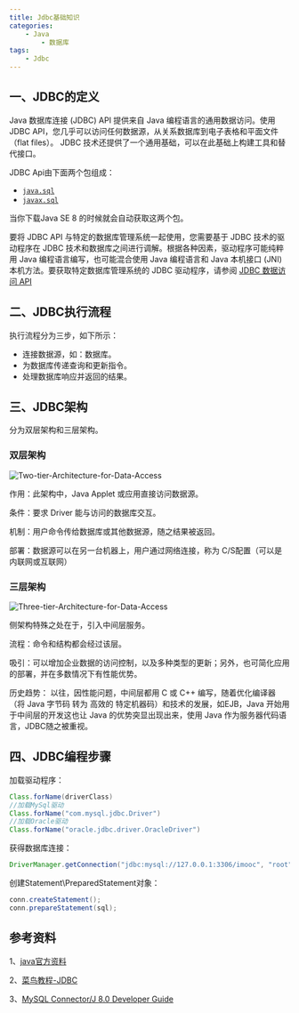 ```yaml
---
title: Jdbc基础知识
categories:
    - Java
        - 数据库
tags:
    - Jdbc
---
```



## 一、JDBC的定义

Java 数据库连接 (JDBC) API 提供来自 Java 编程语言的通用数据访问。使用 JDBC API，您几乎可以访问任何数据源，从关系数据库到电子表格和平面文件（flat files）。 JDBC 技术还提供了一个通用基础，可以在此基础上构建工具和替代接口。

JDBC Api由下面两个包组成：

- [`java.sql`](https://docs.oracle.com/javase/8/docs/api/java/sql/package-summary.html)
- [`javax.sql`](https://docs.oracle.com/javase/8/docs/api/javax/sql/package-summary.html)

当你下载Java SE 8 的时候就会自动获取这两个包。

要将 JDBC API 与特定的数据库管理系统一起使用，您需要基于 JDBC 技术的驱动程序在 JDBC 技术和数据库之间进行调解。根据各种因素，驱动程序可能纯粹用 Java 编程语言编写，也可能混合使用 Java 编程语言和 Java 本机接口 (JNI) 本机方法。要获取特定数据库管理系统的 JDBC 驱动程序，请参阅 [JDBC 数据访问 API](http://www.oracle.com/technetwork/java/javase/tech/index-jsp-136101.html)

<!-- more -->

## 二、JDBC执行流程

执行流程分为三步，如下所示：

- 连接数据源，如：数据库。
- 为数据库传递查询和更新指令。
- 处理数据库响应并返回的结果。


## 三、JDBC架构

分为双层架构和三层架构。

### 双层架构

![Two-tier-Architecture-for-Data-Access](images/Two-tier-Architecture-for-Data-Access.gif)

作用：此架构中，Java Applet 或应用直接访问数据源。

条件：要求 Driver 能与访问的数据库交互。

机制：用户命令传给数据库或其他数据源，随之结果被返回。

部署：数据源可以在另一台机器上，用户通过网络连接，称为 C/S配置（可以是内联网或互联网）

### 三层架构

![Three-tier-Architecture-for-Data-Access](images/Three-tier-Architecture-for-Data-Access.gif)

侧架构特殊之处在于，引入中间层服务。

流程：命令和结构都会经过该层。

吸引：可以增加企业数据的访问控制，以及多种类型的更新；另外，也可简化应用的部署，并在多数情况下有性能优势。

历史趋势： 以往，因性能问题，中间层都用 C 或 C++ 编写，随着优化编译器（将 Java 字节码 转为 高效的 特定机器码）和技术的发展，如EJB，Java 开始用于中间层的开发这也让 Java 的优势突显出现出来，使用 Java 作为服务器代码语言，JDBC随之被重视。



## 四、JDBC编程步骤

加载驱动程序：

```java
Class.forName(driverClass)
//加载MySql驱动
Class.forName("com.mysql.jdbc.Driver")
//加载Oracle驱动
Class.forName("oracle.jdbc.driver.OracleDriver")
```

获得数据库连接：

```java
DriverManager.getConnection("jdbc:mysql://127.0.0.1:3306/imooc", "root", "root");
```

创建Statement\PreparedStatement对象：

```java
conn.createStatement();
conn.prepareStatement(sql);
```



## 参考资料

1、[java官方资料](https://docs.oracle.com/javase/8/docs/technotes/guides/jdbc/)

2、[菜鸟教程-JDBC](https://www.runoob.com/w3cnote/jdbc-use-guide.html)

3、[MySQL Connector/J 8.0 Developer Guide](https://dev.mysql.com/doc/connector-j/8.0/en/)




